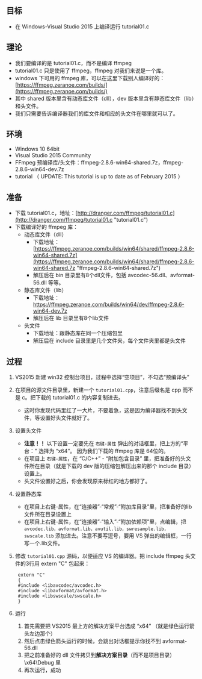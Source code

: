 ## 目标
* 在 Windows-Visual Studio 2015 上编译运行 tutorial01.c

## 理论
* 我们要编译的是 tutorial01.c，而不是编译 ffmpeg
* tutorial01.c 只是使用了 ffmpeg，ffmpeg 对我们来说是一个库。
* windows 下可用的 ffmpeg 库，可以在这里下载别人编译好的：[https://ffmpeg.zeranoe.com/builds/](https://ffmpeg.zeranoe.com/builds/)
* 其中 shared 版本里含有动态库文件（dll），dev 版本里含有静态库文件（lib）和头文件。
* 我们只需要告诉编译器我们的库文件和相应的头文件在哪里就可以了。

## 环境
* Windows 10 64bit
* Visual Studio 2015 Community
* FFmpeg 预编译库/头文件：ffmpeg-2.8.6-win64-shared.7z，ffmpeg-2.8.6-win64-dev.7z
* tutorial （ UPDATE: This tutorial is up to date as of February 2015 ）

## 准备
* 下载 tutorial01.c，地址：[http://dranger.com/ffmpeg/tutorial01.c](http://dranger.com/ffmpeg/tutorial01.c "tutorial01.c")
* 下载编译好的 ffmpeg 库：
	* 动态库文件（dll）
		* 下载地址：[https://ffmpeg.zeranoe.com/builds/win64/shared/ffmpeg-2.8.6-win64-shared.7z](https://ffmpeg.zeranoe.com/builds/win64/shared/ffmpeg-2.8.6-win64-shared.7z "ffmpeg-2.8.6-win64-shared.7z")
		* 解压后在 bin 目录里有8个dll文件，包括 avcodec-56.dll、avformat-56.dll 等等。
	* 静态库文件（lib）
		* 下载地址：[https://ffmpeg.zeranoe.com/builds/win64/dev/ffmpeg-2.8.6-win64-dev.7z  ](https://ffmpeg.zeranoe.com/builds/win64/dev/ffmpeg-2.8.6-win64-dev.7z "ffmpeg-2.8.6-win64-dev.7z")
		* 解压后在 lib 目录里有8个lib文件
	* 头文件
		* 下载地址：跟静态库在同一个压缩包里
		* 解压后在 include 目录里是几个文件夹，每个文件夹里都是头文件

## 过程
1. VS2015 新建 win32 控制台项目，过程中选择“空项目”，不勾选“预编译头”
2. 在项目的源文件目录里，新建一个 `tutorial01.cpp`，注意后缀名是 cpp 而不是 c。把下载的 tutorial01.c 的内容复制进去。
	* 这时你发现代码里红了一大片，不要着急，这是因为编译器找不到头文件，等设置好头文件就好了。
3. 设置头文件
	* **注意！！** 以下设置一定要先在 `右键-属性` 弹出的对话框里，把上方的“平台：” 选择为  “x64”。 因为我们下载的 ffmpeg 库是 64位的。
	* 在项目上 `右键-属性`，在 “C/C++” - “附加包含目录” 里，把准备好的头文件所在目录（就是下载的 dev 版的压缩包解压出来的那个 include 目录）设置上。 
	* 头文件设置好之后，你会发现原来标红的地方都好了。
4. 设置静态库
	* 在项目上右键-属性，在“连接器”-“常规”-“附加库目录”里，把准备好的lib文件所在目录设置上
	* 在项目上右键-属性，在“连接器”-“输入”-“附加依赖项”里，点编辑，把 ```avcodec.lib，avformat.lib，avutil.lib，swresample.lib，swscale.lib``` 添加进去。注意不要写逗号，要用 VS 弹出的编辑框，一行写一个.lib文件。
5. 修改 `tutorial01.cpp` 源码，以便适应 VS 的编译器。把 include ffmpeg 头文件的3行用 extern "C" 包起来：

		extern "C"
		{
		#include <libavcodec/avcodec.h>
		#include <libavformat/avformat.h>
		#include <libswscale/swscale.h>
		}
6. 运行
	1. 首先需要把 VS2015 最上方的解决方案平台选成 “x64” （就是绿色运行箭头左边那个）
	2. 然后点击绿色箭头运行的时候，会跳出对话框提示你找不到 avformat-56.dll
	3. 把之前准备好的 dll 文件拷贝到**解决方案目录**（而不是项目目录）\x64\Debug 里
	4. 再次运行，成功
